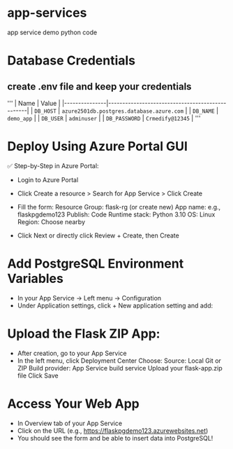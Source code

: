 # app-services
app service demo python code



# Database Credentials 
## create .env file and keep your credentials
'''
| Name          | Value                                           |
|---------------|-------------------------------------------------|
| `DB_HOST`     | `azure2501db.postgres.database.azure.com`      |
| `DB_NAME`     | `demo_app`                                      |
| `DB_USER`     | `adminuser`                                     |
| `DB_PASSWORD` | `Crmedify@12345`                                |
'''
# Deploy Using Azure Portal GUI
✅ Step-by-Step in Azure Portal:
- Login to Azure Portal
- Click Create a resource > Search for App Service > Click Create
- Fill the form:
    Resource Group: flask-rg (or create new)
    App name: e.g., flaskpgdemo123
    Publish: Code
    Runtime stack: Python 3.10
    OS: Linux
    Region: Choose nearby

- Click Next or directly click Review + Create, then Create

# Add PostgreSQL Environment Variables
- In your App Service → Left menu → Configuration
- Under Application settings, click + New application setting and add:

# Upload the Flask ZIP App:
- After creation, go to your App Service
- In the left menu, click Deployment Center
Choose:
  Source: Local Git or ZIP
  Build provider: App Service build service
  Upload your flask-app.zip file
  Click Save

# Access Your Web App
- In Overview tab of your App Service
- Click on the URL (e.g., https://flaskpgdemo123.azurewebsites.net)
- You should see the form and be able to insert data into PostgreSQL!
